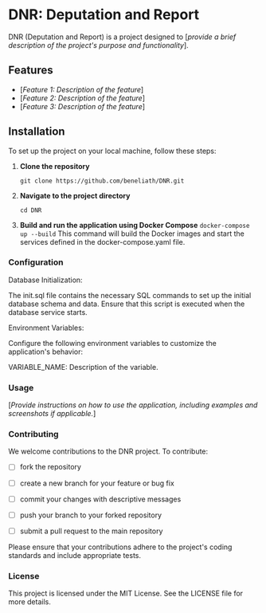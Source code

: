 # DNR: Deputation and Report

DNR (Deputation and Report) is a project designed to [*provide a brief description of the project's purpose and functionality*].

## Features

- [*Feature 1: Description of the feature*]
- [*Feature 2: Description of the feature*]
- [*Feature 3: Description of the feature*]

## Installation

To set up the project on your local machine, follow these steps:

1. **Clone the repository**

   ```
   git clone https://github.com/beneliath/DNR.git
   ```

2. **Navigate to the project directory**
   ```
   cd DNR
   ```
3. **Build and run the application using Docker Compose**
   `
	docker-compose up --build
	`
   This command will build the Docker images and start the services defined in the docker-compose.yaml file.

### Configuration

Database Initialization:

The init.sql file contains the necessary SQL commands to set up the initial database schema and data. Ensure that this script is executed when the database service starts.

Environment Variables:

Configure the following environment variables to customize the application's behavior:

VARIABLE_NAME: Description of the variable.

### Usage

[*Provide instructions on how to use the application, including examples and screenshots if applicable.*]

### Contributing

We welcome contributions to the DNR project. To contribute:

- [ ] fork the repository
- [ ] create a new branch for your feature or bug fix
- [ ] commit your changes with descriptive messages
- [ ] push your branch to your forked repository

- [ ] submit a pull request to the main repository

Please ensure that your contributions adhere to the project's coding standards and include appropriate tests.

### License

This project is licensed under the MIT License. See the LICENSE file for more details.
